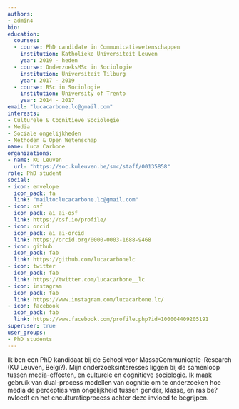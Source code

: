 ```yaml
---
authors:
- admin4
bio:
education:
  courses:
  - course: PhD candidate in Communicatiewetenschappen
    institution: Katholieke Universiteit Leuven
    year: 2019 - heden
  - course: OnderzoeksMSc in Sociologie
    institution: Universiteit Tilburg
    year: 2017 - 2019
  - course: BSc in Sociologie
    institution: University of Trento
    year: 2014 - 2017
email: "lucacarbone.lc@gmail.com"
interests:
- Culturele & Cognitieve Sociologie
- Media
- Sociale ongelijkheden
- Methoden & Open Wetenschap
name: Luca Carbone
organizations:
- name: KU Leuven
  url: "https://soc.kuleuven.be/smc/staff/00135858"
role: PhD student
social:
- icon: envelope
  icon_pack: fa
  link: "mailto:lucacarbone.lc@gmail.com"
- icon: osf
  icon_pack: ai ai-osf
  link: https://osf.io/profile/
- icon: orcid
  icon_pack: ai ai-orcid
  link: https://orcid.org/0000-0003-1688-9468
- icon: github
  icon_pack: fab
  link: https://github.com/lucacarbonelc
- icon: twitter
  icon_pack: fab
  link: https://twitter.com/lucacarbone__lc
- icon: instagram
  icon_pack: fab
  link: https://www.instagram.com/lucacarbone.lc/
- icon: facebook
  icon_pack: fab
  link: https://www.facebook.com/profile.php?id=100004409205191
superuser: true
user_groups:
- PhD students
---
```


Ik ben een PhD kandidaat bij de School voor MassaCommunicatie-Research (KU Leuven, Belgi?). Mijn onderzoeksinteresses liggen bij de samenloop tussen media-effecten, en culturele en cognitieve sociologie. Ik maak gebruik van dual-process modellen van cognitie om te onderzoeken hoe media de percepties van ongelijkheid tussen gender, klasse, en ras be?nvloedt en het enculturatieprocess achter deze invloed te begrijpen.